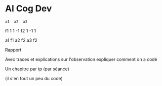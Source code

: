 # AI Cog Dev



    a1  a2  a3
f1   1   1  -1
f2   1  -1   1

a1 f1
a2 f2
a3 f2




Rapport

Avec traces
et explications sur l'observation
expliquer comment on a codé


Un chapitre par tp (par séance)


(il s'en fout un peu du code)



